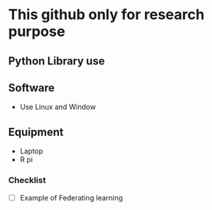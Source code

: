 # This github only for research purpose

## Python Library use


## Software
- Use Linux and Window
## Equipment
- Laptop 
- R pi
### Checklist
- [ ] Example of Federating learning  
